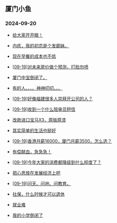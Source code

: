 ## 厦门小鱼 
### 2024-09-20

+ [给大家开开眼！](http://bbs.xmfish.com/read-htm-tid-18244877.html)

+ [内疚，我的初恋是个发廊妹。](http://bbs.xmfish.com/read-htm-tid-18244931.html)

+ [现在早餐的成本也不低](http://bbs.xmfish.com/read-htm-tid-18244842.html)

+ [[09-19]对未来房价做个预测，打脸勿喷](http://bbs.xmfish.com/read-htm-tid-18244924.html)

+ [厦门中宝倒闭了。](http://bbs.xmfish.com/read-htm-tid-18245024.html)

+ [有的人。。。。神神叨叨。。。](http://bbs.xmfish.com/read-htm-tid-18244948.html)

+ [[09-19]好像福建很多人崇拜开公司的人？](http://bbs.xmfish.com/read-htm-tid-18244981.html)

+ [[09-19]收到一个什么陪审员短信](http://bbs.xmfish.com/read-htm-tid-18244887.html)

+ [改款进口宝马X3，原版原漆](http://bbs.xmfish.com/read-htm-tid-18244817.html)

+ [其实简单的生活也挺好](http://bbs.xmfish.com/read-htm-tid-18244899.html)

+ [[09-19]香港月薪16000，厦门月薪3500，怎么选？](http://bbs.xmfish.com/read-htm-tid-18245023.html)

+ [有偿献血，急急急！](http://bbs.xmfish.com/read-htm-tid-18244999.html)

+ [[09-19]今年大家的消费都降级到什么程度了？](http://bbs.xmfish.com/read-htm-tid-18245085.html)

+ [把心思放在发展经济上吧](http://bbs.xmfish.com/read-htm-tid-18245099.html)

+ [[09-19]问天、问地、问教育。](http://bbs.xmfish.com/read-htm-tid-18244935.html)

+ [社保，什么时候才可以退休](http://bbs.xmfish.com/read-htm-tid-18245015.html)

+ [就业难](http://bbs.xmfish.com/read-htm-tid-18245046.html)

+ [我的小学倒闭了](http://bbs.xmfish.com/read-htm-tid-18245178.html)

